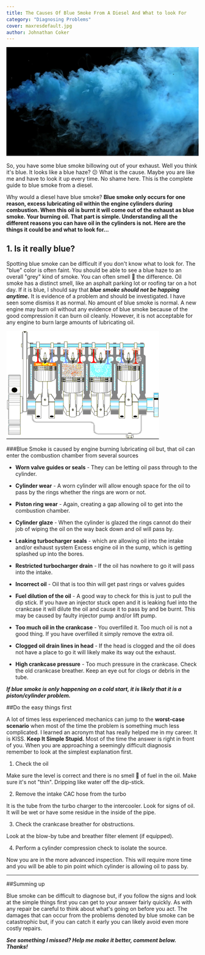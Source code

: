 ```yaml
---
title: The Causes Of Blue Smoke From A Diesel And What to look For
category: "Diagnosing Problems"
cover: maxresdefault.jpg
author: Johnathan Coker
---
```


![unsplash.com](./maxresdefault.jpg)

So, you have some blue smoke billowing out of your exhaust. Well you think it's blue. It looks like a blue haze? 😕 What is the cause. Maybe you are like me and have to look it up every time. No shame here. This is the complete guide to blue smoke from a diesel.   

Why would a diesel have blue smoke? **Blue smoke only occurs for one reason, excess lubricating oil within the engine cylinders during combustion. When this oil is burnt it will come out of the exhaust as blue smoke. Your burning oil. That part is simple. Understanding all the different reasons you can have oil in the cylinders is not. Here are the things it could be and what to look for...** 

## 1. Is it really blue?

Spotting blue smoke can be difficult if you don't know what to look for. The "blue" color is often faint. You should be able to see a blue haze to an overall "grey" kind of smoke. You can often smell 👃 the difference. Oil smoke has a distinct smell, like an asphalt parking lot or roofing tar on a hot day. If it is blue, I should say that ***blue smoke should not be happing anytime.*** It is evidence of a problem and should be investigated. I have seen some dismiss it as normal. No amount of blue smoke is normal. A new engine may burn oil without any evidence of blue smoke because of the good compression it can burn oil cleanly. However, it is not acceptable for any engine to burn large amounts of lubricating oil.


![engine](./engine.gif)

###Blue Smoke is caused by engine burning lubricating oil but, that oil can enter the combustion chamber from several sources 

- **Worn valve guides or seals** - They can be letting oil pass through to the cylinder. 

- **Cylinder wear** - A worn cylinder will allow enough space for the oil to pass by the rings whether the rings are worn or not. 

- **Piston ring wear** - Again, creating a gap allowing oil to get into the combustion chamber. 

- **Cylinder glaze** - When the cylinder is glazed the rings cannot do their job of wiping the oil on the way back down and oil will pass by.

- **Leaking turbocharger seals** - which are allowing oil into the intake and/or exhaust system Excess engine oil in the sump, which is getting splashed up into the bores.

- **Restricted turbocharger drain** - If the oil has nowhere to go it will pass into the intake. 

- **Incorrect oil** - Oil that is too thin will get past rings or valves guides


- **Fuel dilution of the oil** - A good way to check for this is just to pull the dip stick. If you have an injector stuck open and it is leaking fuel into the crankcase it will dilute the oil and cause it to pass by and be burnt. This may be caused by faulty injector pump and/or lift pump.

- **Too much oil in the crankcase** - You overfilled it. Too much oil is not a good thing. If you have overfilled it simply remove the extra oil.

- **Clogged oil drain lines in head** - If the head is clogged and the oil does not have a place to go it will likely make its way out the exhaust. 

- **High crankcase pressure** - Too much pressure in the crankcase. Check the old crankcase breather. Keep an eye out for clogs or debris in the tube.

***If blue smoke is only happening on a cold start, it is likely that it is a piston/cylinder problem.***   


##Do the easy things first

A lot of times less experienced mechanics can jump to the **worst-case scenario** when most of the time the problem is something much less complicated. I learned an acronym that has really helped me in my career. It is KISS. **Keep It Simple Stupid.**  Most of the time the answer is right in front of you. When you are approaching a seemingly difficult diagnosis remember to look at the simplest explanation first.

1. Check the oil 

Make sure the level is correct and there is no smell 👃 of fuel in the oil. Make sure it's not "thin". Dripping like water off the dip-stick.

2. Remove the intake CAC hose from the turbo

It is the tube from the turbo charger to the intercooler. Look for signs of oil. It will be wet or have some residue in the inside of the pipe. 

3. Check the crankcase breather for obstructions.

Look at the blow-by tube and breather filter element (if equipped).

4. Perform a cylinder compression check to isolate the source.

Now you are in the more advanced inspection. This will require more time and you will be able to pin point which cylinder is allowing oil to pass by. 



****

##Summing up

Blue smoke can be difficult to diagnose but, if you follow the signs and look at the simple things first you can get to your answer fairly quickly. As with any repair be careful to think about what's going on before you act. The damages that can occur from the problems denoted by blue smoke can be catastrophic but, if you can catch it early you can likely avoid even more costly repairs.  

***See something I missed? Help me make it better, comment below. Thanks!***